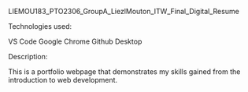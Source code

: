 LIEMOU183_PTO2306_GroupA_LiezlMouton_ITW_Final_Digital_Resume

Technologies used:

VS Code
Google Chrome
Github Desktop

Description:

This is a portfolio webpage that demonstrates my skills gained from the introduction to web development.
